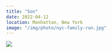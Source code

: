 ```yaml
---
title: "Son"
date: 2022-04-12
location: Manhattan, New York
image: "/img/photo/nyc-family-run.jpg"
---
```


![](/img/photo/nyc-family-run.jpg)
